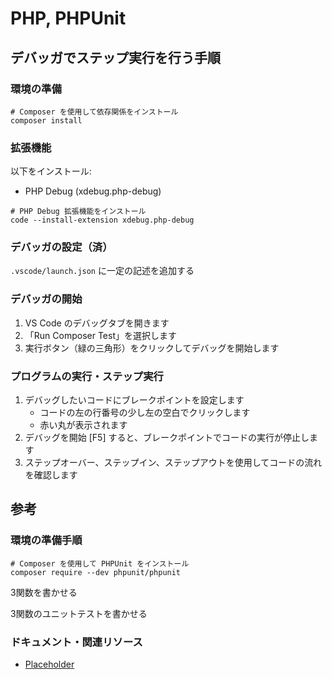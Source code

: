 # PHP, PHPUnit

## デバッガでステップ実行を行う手順

### 環境の準備

```shell
# Composer を使用して依存関係をインストール
composer install
```

### 拡張機能

以下をインストール:

- PHP Debug (xdebug.php-debug)

```shell
# PHP Debug 拡張機能をインストール
code --install-extension xdebug.php-debug
```

### デバッガの設定（済）

`.vscode/launch.json` に一定の記述を追加する

### デバッガの開始

1. VS Code のデバッグタブを開きます
2. 「Run Composer Test」を選択します
3. 実行ボタン（緑の三角形）をクリックしてデバッグを開始します

### プログラムの実行・ステップ実行

1. デバッグしたいコードにブレークポイントを設定します
    - コードの左の行番号の少し左の空白でクリックします
    - 赤い丸が表示されます
2. デバッグを開始 [F5] すると、ブレークポイントでコードの実行が停止します
3. ステップオーバー、ステップイン、ステップアウトを使用してコードの流れを確認します

## 参考

### 環境の準備手順

```shell
# Composer を使用して PHPUnit をインストール
composer require --dev phpunit/phpunit
```

3関数を書かせる

3関数のユニットテストを書かせる

### ドキュメント・関連リソース

- [Placeholder](https://example.com)

